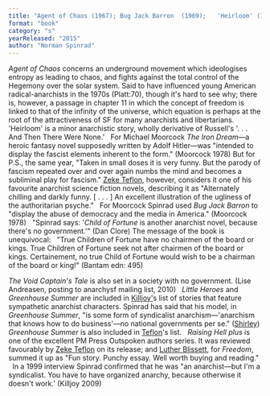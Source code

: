 ```yaml
---
title: "Agent of Chaos (1967); Bug Jack Barron  (1969);   'Heirloom' (1972); The Iron Dream (1972);   The Void Captain's Tale (1983); Child of Fortune (1985);   Little Heroes (1987); Greenhouse Summer (1999); Raising Hell plus (2015)"
format: "book"
category: "s"
yearReleased: "2015"
author: "Norman Spinrad"
---
```

_Agent of Chaos_ concerns an underground movement which ideologises  entropy as leading to chaos, and fights against the total control of the  Hegemony over the solar system. Said to have influenced young American  radical-anarchists in the 1970s (Platt:70), though it's hard to see why; there  is, however, a passage in chapter 11 in which the concept of freedom is linked  to that of the infinity of the universe, which equation is perhaps at the root  of the attractiveness of SF for many anarchists and libertarians.
 
'Heirloom' is a minor anarchistic story, wholly derivative of Russell's '. . . And Then There Were None.'
 
For Michael Moorcock <em>The Iron Dream</em>—a  heroic fantasy novel supposedly written by Adolf Hitler—was "intended to display the fascist elements inherent to the form." (Moorcock  1978) But for P.S., the same year, "Taken in small doses it is very funny. But  the parody of fascism repeated over and over again numbs the mind and becomes a  subliminal play for fascism." <a href="http://seesharppress.wordpress.com/2013/10/24/anarchist-science-fiction-favorite-novels/"> Zeke Teflon</a>, however, considers it one of his favourite anarchist science  fiction novels, describing it as "Alternately chilling and darkly funny. [ . . .  ] An excellent illustration of the ugliness of the authoritarian psyche."
 
For Moorcock Spinrad used _Bug Jack Barron_  to "display the abuse of democracy and the media in America." (Moorcock 1978)
 
"Spinrad says: '_Child of Fortune_ is  another anarchist novel, because there's no government.'" (Dan Clore) The message of the book is unequivocal:
 
"True Children of Fortune  have no chairmen of the board or kings. True Children of Fortune seek not after  chairmen of the board or kings. Certainement, no true Child of Fortune would wish to be a chairman of the board or king!" (Bantam edn: 495)

_The Void  Captain's Tale_ is also set in a society with no government. (Lise Andreasen,  posting to anarchysf mailing list, 2010)
 
_Little Heroes_  and _Greenhouse Summer_ are included  in <a href="k.htm#Killjoy">Killjoy'</a>s list of stories that feature sympathetic  anarchist characters. Spinrad has said that his model, in _Greenhouse Summer_, "is some form of syndicalist anarchism—'anarchism that knows how to do  business'—no national governments per se." (<a href="http://www.locusmag.com/2004/Features/09_ShirleySocialFuture.html">Shirley</a>) _Greenhouse Summer_ is also included in <a href="http://seesharppress.wordpress.com/2013/10/24/anarchist-science-fiction-favorite-novels/"> Teflon</a>'s list.
 
_Raising Hell plus_ is one of the excellent PM Press  Outspoken authors series. It was reviewed favourably by <a href="https://seesharppress.wordpress.com/2014/12/04/review-raising-hell-by-norman-spinrad/"> Zeke Teflon</a> on its release; and <a href="https://freedomnews.org.uk/book-review-raising-hell/">Luther Blissett</a>,  for _Freedom_, summed it up as "Fun story. Punchy essay. Well worth buying  and reading."
 
In a 1999 interview Spinrad confirmed that  he was "an anarchist—but I'm a syndicalist. You have to have organized  anarchy, because otherwise it doesn't work.' (Killjoy 2009) 
